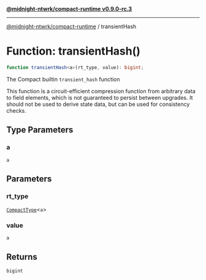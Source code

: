 [**@midnight-ntwrk/compact-runtime v0.9.0-rc.3**](../README.md)

***

[@midnight-ntwrk/compact-runtime](../globals.md) / transientHash

# Function: transientHash()

```ts
function transientHash<a>(rt_type, value): bigint;
```

The Compact builtin `transient_hash` function

This function is a circuit-efficient compression function from arbitrary
data to field elements, which is not guaranteed to persist between upgrades.
It should not be used to derive state data, but can be used for consistency
checks.

## Type Parameters

### a

`a`

## Parameters

### rt\_type

[`CompactType`](../interfaces/CompactType.md)\<`a`\>

### value

`a`

## Returns

`bigint`
